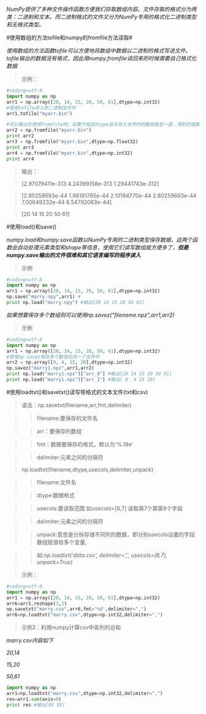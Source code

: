 <em>
NumPy提供了多种文件操作函数方便我们存取数组内容。文件存取的格式分为两类：二进制和文本。而二进制格式的文件又分为NumPy专用的格式化二进制类型和无格式类型。</em>
</em>

#使用数组的方法tofile和numpy的fromfile方法读取#

<em>
使用数组的方法函数tofile可以方便地将数组中数据以二进制的格式写进文件。tofile输出的数据没有格式，因此用numpy.fromfile读回来的时候需要自己格式化数据
</em>

>示例：

```python
#coding=utf-8
import numpy as np
arr1 = np.array([20, 14, 15, 20, 50, 61],dtype=np.int32)
#使用tofile存入到二进制文件中
arr1.tofile("myarr.bin")

#可以看出在使用fromfile时，如果不指定dtype且与存入文件时的数组类型一直，得到的值都与存入前不一致
arr2 = np.fromfile("myarr.bin")
print arr2
arr3 = np.fromfile("myarr.bin",dtype=np.float32)
print arr3
arr4 = np.fromfile("myarr.bin",dtype=np.int32)
print arr4
```
>输出：

>[2.97079411e-313   4.24399158e-313   1.29441743e-312]

>[2.80259693e-44   1.96181785e-44   2.10194770e-44   2.80259693e-44  7.00649232e-44   8.54792063e-44]

>[20 14 15 20 50 61]

#使用load()和save()

<em>numpy.load和numpy.save函数以NumPy专用的二进制类型保存数据，这两个函数会自动处理元素类型和shape等信息，使用它们读写数组就方便多了，<strong>但是numpy.save输出的文件很难和其它语言编写的程序读入</strong></em>

>示例

```python
#coding=utf-8
import numpy as np
arr1 = np.array([20, 14, 15, 20, 50, 61],dtype=np.int32)
np.save("marry.npy",arr1) #
print np.load("marry.npy") #输出[20 14 15 20 50 61]
```
<em>如果想要保存多个数组则可以使用np.savez("filename.npz",arr1,arr2)</em>
>示例

```python
#coding=utf-8
import numpy as np
arr1 = np.array([20, 14, 15, 20, 50, 61],dtype=np.int32)
#使用np.savez保存多个数组在同一个文件中
arr2 = np.array([0, 4, 15, 20],dtype=np.int32)
np.savez("marry1.npz",arr1,arr2)
print np.load("marry1.npz")["arr_0"] #输出[20 14 15 20 50 61]
print np.load("marry1.npz")["arr_1"] #输出[ 0  4 15 20]
```
#使用loadtxt()和savetxt()读写带格式的文本文件(txt和csv)

>语法：np.savetxt(filename,arr,fmt,delimiter)

>> filename:要保存的文件名

>> arr：要保存的数组 

>> fmt：数据要保存的格式，默认为'%.18e'

>> delimiter:元素之间的分隔符



> np.loadtxt(filename,dtype,usecols,delimiter,unpack)

>> filename:文件名

>> dtype:数据格式

>> usecols:要读取范围 如usecols=[6,7] 读取第7个第第8个字段

>> delimiter:元素之间的分隔符

>> unpack:意思是分拆存储不同列的数据，即分别usecols设置的字段数组赋值给多个变量,

>>如:<em>np.loadtxt('data.csv', delimiter=',', usecols=(6,7), unpack=True)</em>

>示例：

```python
#coding=utf-8
import numpy as np
arr1 = np.array([20, 14, 15, 20, 50, 61],dtype=np.int32)
arr6=arr1.reshape(3,2)
np.savetxt("marry.csv",arr6,fmt='%d',delimiter=",")
arr6=np.loadtxt("marry.csv",dtype=np.int32,delimiter=",")
```

>示例2：利用numpy计算csv中各列的总和

<em>marry.csv内容如下

20,14

15,20

50,61

</em>

```python
import numpy as np
arr1=np.loadtxt("marry.csv",dtype=np.int32,delimiter=",")
res=arr1.sum(axis=0)
print res #输出[85 95]
```
